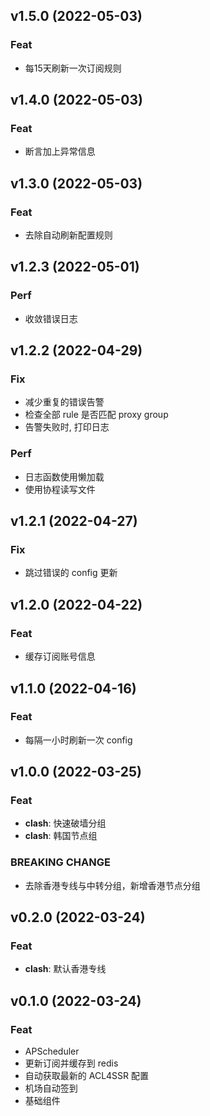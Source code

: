 ## v1.5.0 (2022-05-03)

### Feat

- 每15天刷新一次订阅规则

## v1.4.0 (2022-05-03)

### Feat

- 断言加上异常信息

## v1.3.0 (2022-05-03)

### Feat

- 去除自动刷新配置规则

## v1.2.3 (2022-05-01)

### Perf

- 收敛错误日志

## v1.2.2 (2022-04-29)

### Fix

- 减少重复的错误告警
- 检查全部 rule 是否匹配 proxy group
- 告警失败时, 打印日志

### Perf

- 日志函数使用懒加载
- 使用协程读写文件

## v1.2.1 (2022-04-27)

### Fix

- 跳过错误的 config 更新

## v1.2.0 (2022-04-22)

### Feat

- 缓存订阅账号信息

## v1.1.0 (2022-04-16)

### Feat

- 每隔一小时刷新一次 config

## v1.0.0 (2022-03-25)

### Feat

- **clash**: 快速破墙分组
- **clash**: 韩国节点组

### BREAKING CHANGE

- 去除香港专线与中转分组，新增香港节点分组

## v0.2.0 (2022-03-24)

### Feat

- **clash**: 默认香港专线

## v0.1.0 (2022-03-24)

### Feat

- APScheduler
- 更新订阅并缓存到 redis
- 自动获取最新的 ACL4SSR 配置
- 机场自动签到
- 基础组件
